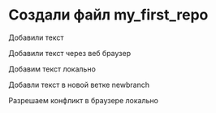﻿# Создали файл my_first_repo

Добавили текст

Добавили текст через веб браузер

Добавим текст локально

Добавли текст в новой ветке newbranch

Разрешаем конфликт в браузере локально

